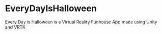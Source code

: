# EveryDayIsHalloween
Every Day is Halloween is a Virtual Reality Funhouse App made using Unity and VRTK
